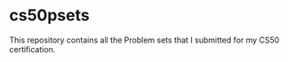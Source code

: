 # cs50psets
This repository contains all the Problem sets that I submitted for my CS50 certification.
